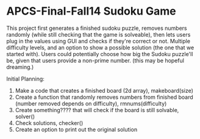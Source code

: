 APCS-Final-Fall14
Sudoku Game
=================
This project first generates a finished sudoku puzzle, removes numbers randomly (while still checking that the game is solveable), then lets users plug in the values using GUI and checks if they're correct or not. Multiple difficulty levels, and an option to show a possible solution (the one that we started with). Users could potentially choose how big the Sudoku puzzle'll be, given that users provide a non-prime number. (this may be hopeful dreaming.)

Initial Planning: 
1. Make a code that creates a finished board (2d array), makeboard(size)
2. Create a function that randomly removes numbers from finished board (number removed depends on difficulty), rmnums(difficulty)
3. Create something???? that will check if the board is still solvable, solver()
4. Check solutions, checker()
5. Create an option to print out the original solution
